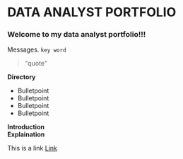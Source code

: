 # DATA ANALYST PORTFOLIO
### Welcome to my data analyst portfolio!!! 

Messages.
`key word`
> "quote"

**Directory**
* Bulletpoint
* Bulletpoint
* Bulletpoint
* Bulletpoint

**Introduction**  
**Explaination**  


This is a link [Link](www.google.com)
